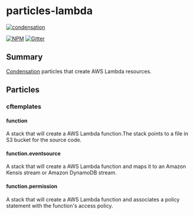 # particles-lambda

[![condensation][condensation-image]][condensation-url]

[![NPM][npm-image]][npm-url]
[![Gitter][gitter-image]][gitter-url]


## Summary

[Condensation][condensation-url] particles that create AWS Lambda resources.

## Particles

### cftemplates

#### function

A stack that will create a AWS Lambda function.The stack points to a file in S3 bucket for the source code.

#### function.eventsource

A stack that will create a AWS Lambda function and maps it to an Amazon Kensis stream or Amazon DynamoDB stream.

#### function.permission

A stack that will create a AWS Lambda function and associates a policy statement with the function's access policy.


[condensation-image]: https://raw.githubusercontent.com/SungardAS/condensation/master/docs/images/condensation_logo.png
[condensation-url]: https://github.com/SungardAS/condensation
[npm-image]: https://badge.fury.io/js/particles-lambda.svg
[npm-url]: https://npmjs.org/package/particles-lambda
[gitter-image]: https://badges.gitter.im/Join%20Chat.svg
[gitter-url]: https://gitter.im/SungardAS/condensation?utm_source=badge&utm_medium=badge&utm_campaign=pr-badge





